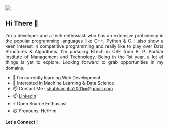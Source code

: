 <img src="https://github.com/shubhamjha25/shubhamjha25/blob/master/Github%20-%20Cover.PNG">

## Hi There 👋
<p align="justify">
I'm a developer and a tech enthusiast who has an extensive proficiency in the popular programming languages like C++, Python & C. I also show a keen interest in competitive programming and really like to play over Data Structures & Algorithms.
I'm pursuing BTech in CSE from B. P. Poddar Institute of Management and Technology. Being in the 1st year, a lot of things is yet to explore. Looking forward to grab opportunities in my domains.

</p>

- 🔭 I’m currently learning Web Development
- 🌱 Interested in Machine Learning & Data Science
- 📫 Contact Me : shubham.jha2001m@gmail.com
- 📫 <a href="https://www.linkedin.com/in/shubham-jha-252001">Linkedin</a>
- ⚡ Open Source Enthusiast
- 😄 Pronouns: He/Him

#### Let's Connect !
